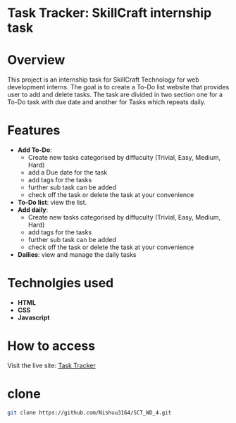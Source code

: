# Task Tracker: SkillCraft internship task

# Overview
This project is an internship task for SkillCraft Technology for web development interns. 
The goal is to create a To-Do list website that provides user to add and delete tasks. The task are divided in two section one for a To-Do task with due date and another for Tasks which repeats daily. 

# Features
+ **Add To-Do**:
  + Create new tasks categorised by diffuculty (Trivial, Easy, Medium, Hard)
  + add a Due date for the task
  + add tags for the tasks
  + further sub task can be added
  + check off the task or delete the task at your convenience 
+ **To-Do list**: view the list.
+ **Add daily**:
  + Create new tasks categorised by diffuculty (Trivial, Easy, Medium, Hard)
  + add tags for the tasks
  + further sub task can be added
  + check off the task or delete the task at your convenience 
+ **Dailies**: view and manage the daily tasks

# Technolgies used

+ **HTML**
+ **CSS**
+ **Javascript**

# How to access
Visit the live site: [Task Tracker](https://Nishuu3164.github.io/SCT_WD_4)

# clone
```sh
git clone https://github.com/Nishuu3164/SCT_WD_4.git
